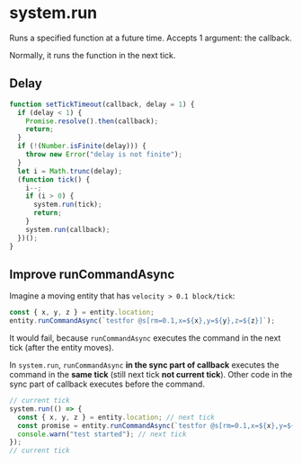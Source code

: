 # system.run

Runs a specified function at a future time.
Accepts 1 argument: the callback.

Normally, it runs the function in the next tick.

## Delay
```javascript
function setTickTimeout(callback, delay = 1) {
  if (delay < 1) {
    Promise.resolve().then(callback);
    return;
  }
  if (!(Number.isFinite(delay))) {
    throw new Error("delay is not finite");
  }
  let i = Math.trunc(delay);
  (function tick() {
    i--;
    if (i > 0) {
      system.run(tick);
      return;
    }
    system.run(callback);
  })();
}
```

## Improve runCommandAsync

Imagine a moving entity that has ` velocity > 0.1 block/tick `:

```javascript
const { x, y, z } = entity.location;
entity.runCommandAsync(`testfor @s[rm=0.1,x=${x},y=${y},z=${z}]`);
```

It would fail, because `runCommandAsync` executes the command in the next tick (after the entity moves).

In `system.run`, `runCommandAsync` **in the sync part of callback** executes the command in the **same tick** (still next tick **not current tick**).
Other code in the sync part of callback executes before the command.

```javascript
// current tick
system.run(() => {
  const { x, y, z } = entity.location; // next tick
  const promise = entity.runCommandAsync(`testfor @s[rm=0.1,x=${x},y=${y},z=${z}]`); // next tick after other code
  console.warn("test started"); // next tick
});
// current tick
```
